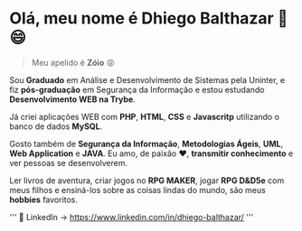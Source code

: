 # Olá, meu nome é Dhiego Balthazar :metal: :smile:
> Meu apelido é **Zóio** :stuck_out_tongue_closed_eyes:

Sou **Graduado** em Análise e Desenvolvimento de Sistemas pela Uninter, e fiz **pós-graduação** em Segurança da Informação e estou estudando **Desenvolvimento WEB na Trybe**.

Já criei aplicações WEB com **PHP**, **HTML**, **CSS** e **Javascritp** utilizando o banco de dados **MySQL**.

Gosto também de **Segurança da Informação**, **Metodologias Ágeis**, **UML**, **Web Application** e **JAVA**. Eu amo, de paixão :heart:, **transmitir conhecimento** e ver pessoas se desenvolverem.

Ler livros de aventura, criar jogos no **RPG MAKER**, jogar **RPG D&D5e** com meus filhos e ensiná-los sobre as coisas lindas do mundo, são meus **hobbies** favoritos.

''' 🔗 LinkedIn -> https://www.linkedin.com/in/dhiego-balthazar/ '''




